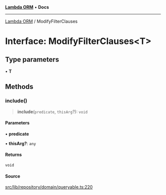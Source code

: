 [**Lambda ORM**](../README.md) • **Docs**

***

[Lambda ORM](../README.md) / ModifyFilterClauses

# Interface: ModifyFilterClauses\<T\>

## Type parameters

• **T**

## Methods

### include()

> **include**(`predicate`, `thisArg`?): `void`

#### Parameters

• **predicate**

• **thisArg?**: `any`

#### Returns

`void`

#### Source

[src/lib/repository/domain/queryable.ts:220](https://github.com/lambda-orm/lambdaorm-base/blob/ca6421568853c5efe7433915c5510adb7501a76c/src/lib/repository/domain/queryable.ts#L220)
